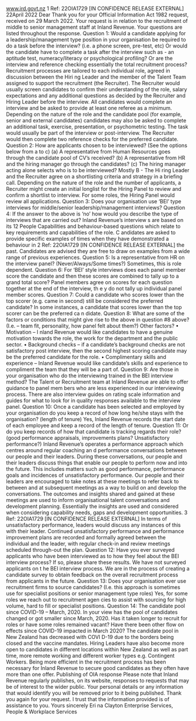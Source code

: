 www.ird.govt.nz 1 Ref: 22OIA1729 \[IN CONFIDENCE RELEASE EXTERNAL\] 22April 2022 Dear Thank you for your Official Information Act 1982 request, received on 29 March 2022. Your request is in relation to the recruitment of middle to senior management staff at Inland Revenue. Your questions are listed throughout the response. Question 1: Would a candidate applying for a leadership/management type position in your organisation be required to do a task before the interview? (i.e. a phone screen, pre-test, etc) Or would the candidate have to complete a task after the interview such as - an aptitude test, numeracy/literacy or psychological profiling? Or are the interview and reference checking essentially the total recruitment process? Recruitment processes are tailored to each individual role, agreed in discussion between the Hiri ng Leader and the member of the Talent Team assigned to support the recruitment (the Recruiter). The Recruiter would usually screen candidates to confirm their understanding of the role, salary expectations and any additional questions as decided by the Recruiter and Hiring Leader before the interview. All candidates would complete an interview and be asked to provide at least one referee as a minimum. Depending on the nature of the role and the candidate pool (for example, senior and external candidates) candidates may also be asked to complete an additional task, exercise, presentation, or psychometric testing. The task would usually be part of the interview or post-interview. The Recruiter would then complete two reference checks for the preferred candidate. Question 2: How are applicants chosen to be interviewed? (See the options below from a to c) (a) A representative from Human Resources goes through the candidate pool of CV’s received? (b) A representative from HR and the hiring manager go through the candidates? (c) The hiring manager acting alone selects who is to be interviewed? Mostly B - The Hi ring Leader and the Recruiter agree on a shortlisting criteria and strategy in a briefing call. Depending on the nature of the role and the number of applicants, a Recruiter might create an initial longlist for the Hiring Panel to review and confirm a shortlist to interview. For some roles, the Hiring Panel would review all applications. Question 3: Does your organisation use ‘BEI’ type interviews for middle/senior leadership/management interviews? Question 4: If the answer to the above is ‘no’ how would you describe the type of interviews that are carried out? Inland Revenue’s interview s are based on its 12 People Capabilities and behaviour-based questions which relate to key requirements and capabilities of the role. C andidates are asked to provide specific examples of times when they have demonstrated a behaviour in 2 Ref: 22OIA1729 \[IN CONFIDENCE RELEASE EXTERNAL\] the past. Candidates are advised they are free to draw on examples from a wide range of previous experiences. Question 5: Is a representative from HR on the interview panel? (Never/Always/Some times?) Sometimes, this is role dependent. Question 6: For ‘BEI’ style interviews does each panel member score the candidate and then these scores are combined to tally up to a grand total score? Panel members agree on scores for each question together at the end of the interview, th e y do not tally up individual panel member scores. Question 7: Could a candidate who scores lower than the top scorer (e.g. came in second) still be considered the preferred candidate? In some instances, a candidate that scores lower than the top scorer can be the preferred ca n didate. Question 8: What are some of the factors or conditions that might give rise to the above in question #8 above? (I.e. – team fit, personality, how panel felt about them?) Other factors? • Motivation – I nland Revenue would like candidates to have a genuine motivation towards the role, the work for the department and the public sector. • Background checks – if a candidate’s background checks are not satisfactory post interview, then the second highest scoring candidate may be the preferred candidate for the role. • Complimentary skills and experience – Inland Revenue would like candidate’s skills and experience to compliment the team that they will be a part of. Question 9: Are those in your organisation who do the interviewing trained in the BEI interview method? The Talent or Recruitment team at Inland Revenue are able to offer guidance to panel mem bers who are less experienced in our interviewing process. There are also interview guides on rating scale information and guides for what to look for in quality responses available to the interview panel. Question 10: Once a candidate has been selected and employed by your organisation do you keep a record of how long he/she stays with the organisation? (length of tenure) Yes, Inland Revenue records the start date of each employee and keep a record of the length of tenure. Question 11: Or do you keep records of how that candidate is tracking regards their role? (good performance appraisals, improvements plans? Unsatisfactory performance?) Inland Revenue’s operates a performance approach which centres around regular coaching an d performance conversations between our people and their leaders. During these conversations, our people and their leaders discuss things that enable our people to perform now and into the future. This includes matters such as good performance, performance goals and incidences of unsatisfactory performance. Our people and their leaders are encouraged to take notes at these meetings to refer back to between and at subsequent meetings as a way to build on and develop the conversations. The outcomes and insights shared and gained at these meetings are used to inform organisational talent conversations and development planning. Essentially the insights are used and considered when considering capability needs, gaps and development opportunities. 3 Ref: 22OIA1729 \[IN CONFIDENCE RELEASE EXTERNAL\] In terms of unsatisfactory performance, leaders would discuss any instances of this with their leader. Continued unsatisfactory performance and performance improvement plans are recorded and formally agreed between the individual and the leader, with regular check-in and review meetings scheduled through-out the plan. Question 12: Have you ever surveyed applicants who have been interviewed as to how they feel about the BEI interview process? If so, please share these results. We have not surveyed applicants on t he BEI interview process. We are in the process of creating a candidate survey to obtain feedback on the overall recruitment process from applicants in the future. Question 13: Does your organisation ever use recruitment firms to source candidates? (I.e. this approach is sometimes use for specialist positions or senior management type roles) Yes, for some roles we reach out to recruitment agen cies to assist with sourcing for high volume, hard to fill or specialist positions. Question 14: The candidate pool since COVID-19 – March, 2020. In your view has the pool of candidates changed or got smaller since March, 2020. Has it taken longer to recruit for roles or have some roles remained vacant? Have there been other flow on effects since COVID-19 impacted in March 2020? The candidate pool in New Zealand has decreased with COVI D-19 due to the borders being closed and the vaccine mandates. Hiring Leaders have also become more open to candidates in different locations within New Zealand as well as part time, more remote working and different worker types e.g. Contingent Workers. Being more efficient in the recruitment process has been necessary for Inland Revenue to secure good candidates as they often have more than one offer. Publishing of OIA response Please note that Inland Revenue regularly publishes, on its website, responses to requests that may be of interest to the wider public. Your personal details or any information that would identify you will be removed prior to it being published. Thank you again for your request. I trust that the information provided is of assistance to you. Yours sincerely Eri na Clayton Enterprise Services, People & Workplace Services